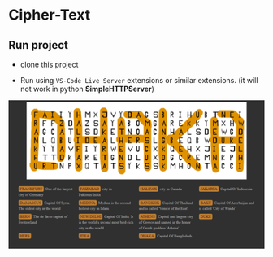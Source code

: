 # Cipher-Text

## Run project 

- clone this project

- Run using `VS-Code Live Server` extensions or similar extensions. (it will not work in python **SimpleHTTPServer**)

![alt text](https://raw.githubusercontent.com/sabbir-hossain/cipher-text/main/assets/screen-shot.png)

